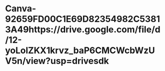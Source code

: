 # Canva-92659FD00C1E69D82354982C53813A49https://drive.google.com/file/d/12-yoLolZKX1krvz_baP6CMCWcbWzUV5n/view?usp=drivesdk
